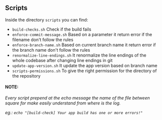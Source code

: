 ## Scripts


Inside the directory `scripts` you can find:

- `build-checks.sh` Check if the build fails
- `enforce-commit-message.sh` Based on a parameter it return error if the filename don't follow the rules
- `enforce-branch-name.sh` Based on current branch name it return error if the branch name don't follow the rules
- `renormalize-line-endings.sh` It renormalize the line endings of the whole codebase after changing line endings in git
- `update-app-version.sh` It update the app version based on branch name
- `scripts-permissions.sh` To give the right permission for the directory of the repository

#### NOTE:
_Every script prepend at the echo message the name of the file between square for make easily understand from where is the log._

_eg.: `echo "[build-check] Your app build has one or more errors!"`_
